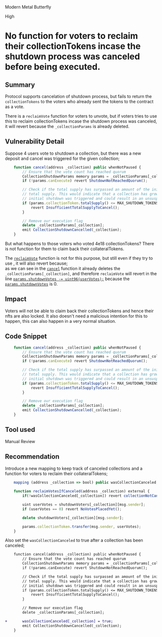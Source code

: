 Modern Metal Butterfly

High

# No function for voters to reclaim their collectionTokens incase the shutdown process was canceled before being executed.

## Summary
Protocol supports cancelation of shutdown process, but fails to return the `collectionTokens` to the voters who already sent the tokens to the contract as a vote. 

There is a `reclaimVote` function for voters to unvote, but if voters tries to use this to reclaim collectionTokens incase the shutdown process was canceled, it will revert because the `_collectionParams` is already deleted. 

## Vulnerability Detail
Suppose 4 users vote to shutdown a collection, but there was a new deposit and cancel was triggered for the given collection;
```javascript
    function cancel(address _collection) public whenNotPaused {
        // Ensure that the vote count has reached quorum
        CollectionShutdownParams memory params = _collectionParams[_collection];
        if (!params.canExecute) revert ShutdownNotReachedQuorum();

        // Check if the total supply has surpassed an amount of the initial required
        // total supply. This would indicate that a collection has grown since the
        // initial shutdown was triggered and could result in an unsuspected liquidation.
        if (params.collectionToken.totalSupply() <= MAX_SHUTDOWN_TOKENS * 10 ** locker.collectionToken(_collection).denomination()) {
            revert InsufficientTotalSupplyToCancel();
        }

        // Remove our execution flag
        delete _collectionParams[_collection];
        emit CollectionShutdownCancelled(_collection);
    }
```
But what happens to those voters who voted 4e18 collectionTokens? 
There is not function for them to claim back their collateralTokens.

The [`reclaimVote`](https://github.com/sherlock-audit/2024-08-flayer/blob/main/flayer/src/contracts/utils/CollectionShutdown.sol#L356-L377) function is not for this purpose, but still even if they try to use , it will also revert because;  
as we can see in the [`cancel`](https://github.com/sherlock-audit/2024-08-flayer/blob/main/flayer/src/contracts/utils/CollectionShutdown.sol#L390-L405) function it already deletes the `_collectionParams[_collection]`, 
and therefore `reclaimVote` will revert in the line [`params.shutdownVotes -= uint96(userVotes);`](https://github.com/sherlock-audit/2024-08-flayer/blob/main/flayer/src/contracts/utils/CollectionShutdown.sol#L369C9-L369C50) because the [`params.shutdownVotes`](https://github.com/sherlock-audit/2024-08-flayer/blob/main/flayer/src/contracts/utils/CollectionShutdown.sol#L359) is 0. 

## Impact
Voters will not be able to claim back their collectionTokens and hence their nfts are also locked. 
It also doesn't need a malicious intention for this to happen, this can also happen in a very normal situation.

## Code Snippet
```javascript
    function cancel(address _collection) public whenNotPaused {
        // Ensure that the vote count has reached quorum
        CollectionShutdownParams memory params = _collectionParams[_collection];
        if (!params.canExecute) revert ShutdownNotReachedQuorum();

        // Check if the total supply has surpassed an amount of the initial required
        // total supply. This would indicate that a collection has grown since the
        // initial shutdown was triggered and could result in an unsuspected liquidation.
        if (params.collectionToken.totalSupply() <= MAX_SHUTDOWN_TOKENS * 10 ** locker.collectionToken(_collection).denomination()) {
            revert InsufficientTotalSupplyToCancel();
        }

        // Remove our execution flag
        delete _collectionParams[_collection];
        emit CollectionShutdownCancelled(_collection);
    }
```

## Tool used
Manual Review

## Recommendation
Introduce a new mapping to keep track of canceled collections and a function for voters to reclaim their collateralTokens;

```javascript
    mapping (address _collection => bool) public wasCollectionCanceled;
    
    function reclaimVotesIfCanceled(address _collection) external {
        if(!wasCollectionCanceled[_collection]) revert collectionNotCanceled();

        uint userVotes = shutdownVoters[_collection][msg.sender];
        if (userVotes == 0) revert NoVotesPlacedYet();

        delete shutdownVoters[_collection][msg.sender];

        params.collectionToken.transfer(msg.sender, userVotes);
    }

```

Also set the `wasCollectionCanceled` to true after a collection has been canceled;
```diff
    function cancel(address _collection) public whenNotPaused {
        // Ensure that the vote count has reached quorum
        CollectionShutdownParams memory params = _collectionParams[_collection];
        if (!params.canExecute) revert ShutdownNotReachedQuorum();

        // Check if the total supply has surpassed an amount of the initial required
        // total supply. This would indicate that a collection has grown since the
        // initial shutdown was triggered and could result in an unsuspected liquidation.
        if (params.collectionToken.totalSupply() <= MAX_SHUTDOWN_TOKENS * 10 ** locker.collectionToken(_collection).denomination()) {
            revert InsufficientTotalSupplyToCancel();
        }

        // Remove our execution flag
        delete _collectionParams[_collection];

+       wasCollectionCanceled[_collection] = true;
        emit CollectionShutdownCancelled(_collection);
    }
```